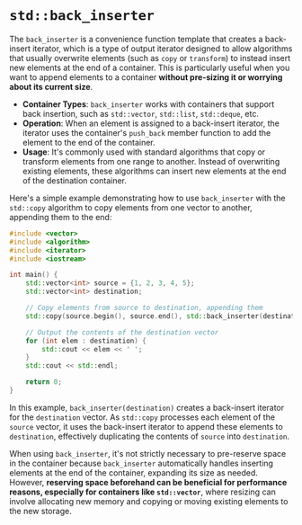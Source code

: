 # `std::back_inserter`

The `back_inserter` is a convenience function template that creates a back-insert iterator, which is a type of output iterator designed to allow algorithms that usually overwrite elements (such as `copy` or `transform`) to instead insert new elements at the end of a container. This is particularly useful when you want to append elements to a container **without pre-sizing it or worrying about its current size**.

- **Container Types**: `back_inserter` works with containers that support back insertion, such as `std::vector`, `std::list`, `std::deque`, etc.
- **Operation**: When an element is assigned to a back-insert iterator, the iterator uses the container's `push_back` member function to add the element to the end of the container.
- **Usage**: It's commonly used with standard algorithms that copy or transform elements from one range to another. Instead of overwriting existing elements, these algorithms can insert new elements at the end of the destination container.

Here's a simple example demonstrating how to use `back_inserter` with the `std::copy` algorithm to copy elements from one vector to another, appending them to the end:

```cpp
#include <vector>
#include <algorithm>
#include <iterator>
#include <iostream>

int main() {
    std::vector<int> source = {1, 2, 3, 4, 5};
    std::vector<int> destination;

    // Copy elements from source to destination, appending them
    std::copy(source.begin(), source.end(), std::back_inserter(destination));

    // Output the contents of the destination vector
    for (int elem : destination) {
        std::cout << elem << ' ';
    }
    std::cout << std::endl;

    return 0;
}
```

In this example, `back_inserter(destination)` creates a back-insert iterator for the `destination` vector. As `std::copy` processes each element of the `source` vector, it uses the back-insert iterator to append these elements to `destination`, effectively duplicating the contents of `source` into `destination`.

When using `back_inserter`, it's not strictly necessary to pre-reserve space in the container because `back_inserter` automatically handles inserting elements at the end of the container, expanding its size as needed. However, **reserving space beforehand can be beneficial for performance reasons, especially for containers like `std::vector`**, where resizing can involve allocating new memory and copying or moving existing elements to the new storage.